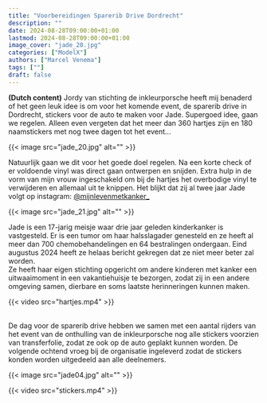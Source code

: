 ```yaml
---
title: "Voorbereidingen Sparerib Drive Dordrecht"
description: ""
date: 2024-08-28T09:00:00+01:00
lastmod: 2024-08-28T09:00:00+01:00
image_cover: "jade_20.jpg"
categories: ["ModelX"]
authors: ["Marcel Venema"] 
tags: [""]
draft: false
---
```


**(Dutch content)** Jordy van stichting de inkleurporsche heeft mij benaderd of het geen leuk idee is om voor het komende event, de sparerib drive in Dordrecht, stickers voor de auto te maken voor Jade. Supergoed idee, gaan we regelen. Alleen even vergeten dat het meer dan 360 hartjes zijn en 180 naamstickers met nog twee dagen tot het event...

<!-- more --> 
{{< image src="jade_20.jpg" alt="" >}}

Natuurlijk gaan we dit voor het goede doel regelen. Na een korte check of er voldoende vinyl was direct gaan ontwerpen en snijden. Extra hulp in de vorm van mijn vrouw ingeschakeld om bij de hartjes het overbodige vinyl te verwijderen en allemaal uit te knippen. Het blijkt dat zij al twee jaar Jade volgt op instagram: [@mijnlevenmetkanker_](https://www.instagram.com/mijnlevenmetkanker_/)  

{{< image src="jade_21.jpg" alt="" >}}

Jade is een 17-jarig meisje waar drie jaar geleden kinderkanker is vastgesteld. Er is een tumor om haar halsslagader genesteld en ze heeft al meer dan 700 chemobehandelingen en 64 bestralingen ondergaan. Eind augustus 2024 heeft ze helaas bericht gekregen dat ze niet meer beter zal worden.<br/>
Ze heeft haar eigen stichting opgericht om andere kinderen met kanker een uitwaaimoment in een vakantiehuisje te bezorgen, zodat zij in een andere omgeving samen, dierbare en soms laatste herinneringen kunnen maken.<br/> 

{{< video src="hartjes.mp4" >}}

<br/>
De dag voor de sparerib drive hebben we samen met een aantal rijders van het event van de onthulling van de inkleurporsche nog alle stickers voorzien van transferfolie, zodat ze ook op de auto geplakt kunnen worden. De volgende ochtend vroeg bij de organisatie ingeleverd zodat de stickers konden worden uitgedeeld aan alle deelnemers. <br/>

{{< image src="jade04.jpg" alt="" >}}




{{< video src="stickers.mp4" >}}
